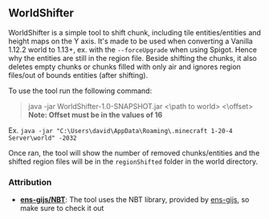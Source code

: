 ## WorldShifter

WorldShifter is a simple tool to shift chunk, including tile entities/entities and height maps on the Y axis. It's made to be used when converting a Vanilla 1.12.2 world to 1.13+, ex. with the `--forceUpgrade` when using Spigot. Hence why the entities are still in the region file. 
Beside shifting the chunks, it also deletes empty chunks or chunks filled with only air and ignores region files/out of bounds entities (after shifting).

To use the tool run the following command:

> java -jar WorldShifter-1.0-SNAPSHOT.jar <\path to world> <\offset> <br>
> **Note: Offset must be in the values of 16**

Ex. `java -jar "C:\Users\david\AppData\Roaming\.minecraft 1-20-4 Server\world" -2032`

Once ran, the tool will show the number of removed chunks/entities and the shifted region files will be in the `regionShifted` folder in the world directory.

### Attribution
- **[ens-gijs/NBT](https://github.com/ens-gijs/NBT)**: The tool uses the NBT library, provided by [ens-gijs](https://github.com/ens-gijs), so make sure to check it out